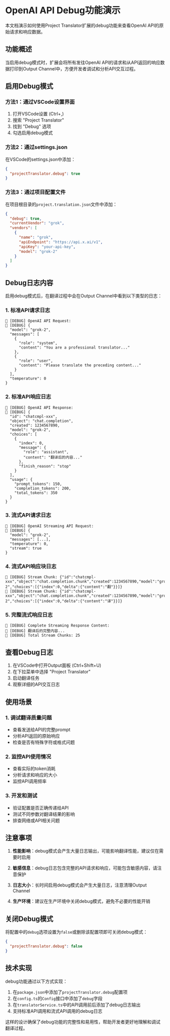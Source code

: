 # OpenAI API Debug功能演示

本文档演示如何使用Project Translator扩展的debug功能来查看OpenAI API的原始请求和响应数据。

## 功能概述

当启用debug模式时，扩展会将所有发往OpenAI API的请求和从API返回的响应数据打印到Output Channel中，方便开发者调试和分析API交互过程。

## 启用Debug模式

### 方法1：通过VSCode设置界面

1. 打开VSCode设置 (Ctrl+,)
2. 搜索 "Project Translator"
3. 找到 "Debug" 选项
4. 勾选启用debug模式

### 方法2：通过settings.json

在VSCode的settings.json中添加：

```json
{
  "projectTranslator.debug": true
}
```

### 方法3：通过项目配置文件

在项目根目录的`project.translation.json`文件中添加：

```json
{
  "debug": true,
  "currentVendor": "grok",
  "vendors": [
    {
      "name": "grok",
      "apiEndpoint": "https://api.x.ai/v1",
      "apiKey": "your-api-key",
      "model": "grok-2"
    }
  ]
}
```

## Debug日志内容

启用debug模式后，在翻译过程中会在Output Channel中看到以下类型的日志：

### 1. 标准API请求日志

```
🐛 [DEBUG] OpenAI API Request:
🐛 [DEBUG] {
  "model": "grok-2",
  "messages": [
    {
      "role": "system",
      "content": "You are a professional translator..."
    },
    {
      "role": "user",
      "content": "Please translate the preceding content..."
    }
  ],
  "temperature": 0
}
```

### 2. 标准API响应日志

```
🐛 [DEBUG] OpenAI API Response:
🐛 [DEBUG] {
  "id": "chatcmpl-xxx",
  "object": "chat.completion",
  "created": 1234567890,
  "model": "grok-2",
  "choices": [
    {
      "index": 0,
      "message": {
        "role": "assistant",
        "content": "翻译后的内容..."
      },
      "finish_reason": "stop"
    }
  ],
  "usage": {
    "prompt_tokens": 150,
    "completion_tokens": 200,
    "total_tokens": 350
  }
}
```

### 3. 流式API请求日志

```
🐛 [DEBUG] OpenAI Streaming API Request:
🐛 [DEBUG] {
  "model": "grok-2",
  "messages": [...],
  "temperature": 0,
  "stream": true
}
```

### 4. 流式API响应块日志

```
🐛 [DEBUG] Stream Chunk: {"id":"chatcmpl-xxx","object":"chat.completion.chunk","created":1234567890,"model":"grok-2","choices":[{"index":0,"delta":{"content":"翻"}}]}
🐛 [DEBUG] Stream Chunk: {"id":"chatcmpl-xxx","object":"chat.completion.chunk","created":1234567890,"model":"grok-2","choices":[{"index":0,"delta":{"content":"译"}}]}
```

### 5. 完整流式响应日志

```
🐛 [DEBUG] Complete Streaming Response Content:
🐛 [DEBUG] 翻译后的完整内容...
🐛 [DEBUG] Total Stream Chunks: 25
```

## 查看Debug日志

1. 在VSCode中打开Output面板 (Ctrl+Shift+U)
2. 在下拉菜单中选择 "Project Translator"
3. 启动翻译任务
4. 观察详细的API交互日志

## 使用场景

### 1. 调试翻译质量问题
- 查看发送给API的完整prompt
- 分析API返回的原始响应
- 检查是否有特殊字符或格式问题

### 2. 监控API使用情况
- 查看实际的token消耗
- 分析请求和响应的大小
- 监控API调用频率

### 3. 开发和测试
- 验证配置是否正确传递给API
- 测试不同参数对翻译结果的影响
- 排查网络或API相关问题

## 注意事项

1. **性能影响**：debug模式会产生大量日志输出，可能影响翻译性能，建议仅在需要时启用

2. **敏感信息**：debug日志包含完整的API请求和响应，可能包含敏感内容，请注意保护

3. **日志大小**：长时间启用debug模式会产生大量日志，注意清理Output Channel

4. **生产环境**：建议在生产环境中关闭debug模式，避免不必要的性能开销

## 关闭Debug模式

将配置中的`debug`选项设置为`false`或删除该配置项即可关闭debug模式：

```json
{
  "projectTranslator.debug": false
}
```

## 技术实现

debug功能通过以下方式实现：

1. 在`package.json`中添加了`projectTranslator.debug`配置项
2. 在`config.ts`的`Config`接口中添加了`debug`字段
3. 在`translatorService.ts`中的API调用前后添加了debug日志输出
4. 支持标准API调用和流式API调用的debug日志

这样的设计确保了debug功能的完整性和易用性，帮助开发者更好地理解和调试翻译过程。